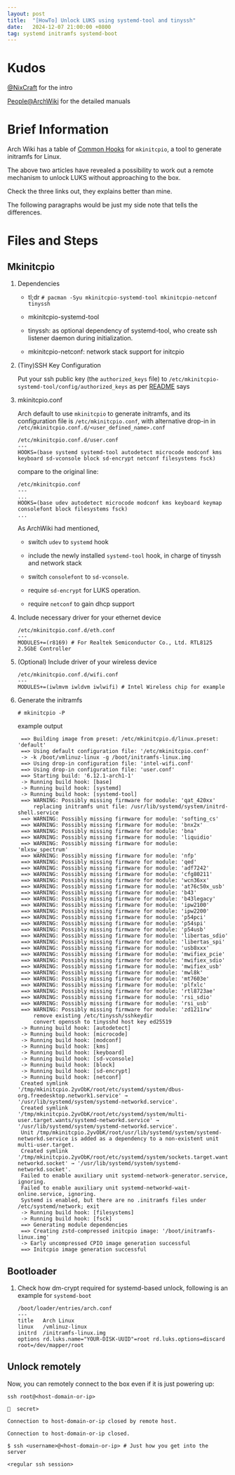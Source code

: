 ```yaml
---
layout: post
title:  "[HowTo] Unlock LUKS using systemd-tool and tinyssh"
date:   2024-12-07 21:00:00 +0800
tag: systemd initramfs systemd-boot
---
```


# Kudos

[@NixCraft](https://www.cyberciti.biz/security/how-to-unlock-luks-using-dropbear-ssh-keys-remotely-in-linux/) for the intro

[People@ArchWiki](https://wiki.archlinux.org/title/Dm-crypt/Specialties#Remote_unlocking_of_root_(or_other)_partition) for the detailed manuals

# Brief Information

Arch Wiki has a table of [Common Hooks](https://wiki.archlinux.org/title/Mkinitcpio#Common_hooks) for `mkinitcpio`, a tool to generate initramfs for Linux.

The above two articles have revealed a possibility to work out a remote mechanism to unlock LUKS without approaching to the box.

Check the three links out, they explains better than mine.

The following paragraphs would be just my side note that tells the differences.

# Files and Steps

## Mkinitcpio

1. Dependencies

    - tl;dr `# pacman -Syu mkinitcpio-systemd-tool mkinitcpio-netconf tinyssh`

    - mkinitcpio-systemd-tool

    - tinyssh: as optional dependency of systemd-tool, who create ssh listener daemon during initialization.

    - mkinitcpio-netconf: network stack support for initcpio

2. (Tiny)SSH Key Configuration

    Put your ssh public key (the `authorized_keys` file) to `/etc/mkinitcpio-systemd-tool/config/authorized_keys` as per [README](https://github.com/random-archer/mkinitcpio-systemd-tool) says

3. mkinitcpio.conf

    Arch default to use `mkinitcpio` to generate initramfs, and its configuration file is `/etc/mkinitcpio.conf`, with alternative drop-in in `/etc/mkinitcpio.conf.d/<user_defined_name>.conf`

    ```shell
    /etc/mkinitcpio.conf.d/user.conf
    ---
    HOOKS=(base systemd systemd-tool autodetect microcode modconf kms keyboard sd-vconsole block sd-encrypt netconf filesystems fsck)
    ```

    compare to the original line:

    ```shell
    /etc/mkinitcpio.conf
    ---
    ...
    HOOKS=(base udev autodetect microcode modconf kms keyboard keymap consolefont block filesystems fsck)
    ...
    ```

    As ArchWiki had mentioned,

    - switch `udev` to `systemd` hook

    - include the newly installed `systemd-tool` hook, in charge of tinyssh and network stack

    - switch `consolefont` to `sd-vconsole`.

    - require `sd-encrypt` for LUKS operation.

    - require `netconf` to gain dhcp support

4. Include necessary driver for your ethernet device

    ```shell
    /etc/mkinitcpio.conf.d/eth.conf
    ---
    MODULES+=(r8169) # For Realtek Semiconductor Co., Ltd. RTL8125 2.5GbE Controller
    ```

5. (Optional) Include driver of your wireless device

    ```shell
    /etc/mkinitcpio.conf.d/wifi.conf
    ---
    MODULES+=(iwlmvm iwldvm iwlwifi) # Intel Wireless chip for example
    ```

5. Generate the initramfs

    `# mkinitcpio -P`

    example output

        ==> Building image from preset: /etc/mkinitcpio.d/linux.preset: 'default'
        ==> Using default configuration file: '/etc/mkinitcpio.conf'
        -> -k /boot/vmlinuz-linux -g /boot/initramfs-linux.img
        ==> Using drop-in configuration file: 'intel-wifi.conf'
        ==> Using drop-in configuration file: 'user.conf'
        ==> Starting build: '6.12.1-arch1-1'
        -> Running build hook: [base]
        -> Running build hook: [systemd]
        -> Running build hook: [systemd-tool]
        ==> WARNING: Possibly missing firmware for module: 'qat_420xx'
            replacing initramfs unit file: /usr/lib/systemd/system/initrd-shell.service
        ==> WARNING: Possibly missing firmware for module: 'softing_cs'
        ==> WARNING: Possibly missing firmware for module: 'bnx2x'
        ==> WARNING: Possibly missing firmware for module: 'bna'
        ==> WARNING: Possibly missing firmware for module: 'liquidio'
        ==> WARNING: Possibly missing firmware for module: 'mlxsw_spectrum'
        ==> WARNING: Possibly missing firmware for module: 'nfp'
        ==> WARNING: Possibly missing firmware for module: 'qed'
        ==> WARNING: Possibly missing firmware for module: 'adf7242'
        ==> WARNING: Possibly missing firmware for module: 'cfg80211'
        ==> WARNING: Possibly missing firmware for module: 'wcn36xx'
        ==> WARNING: Possibly missing firmware for module: 'at76c50x_usb'
        ==> WARNING: Possibly missing firmware for module: 'b43'
        ==> WARNING: Possibly missing firmware for module: 'b43legacy'
        ==> WARNING: Possibly missing firmware for module: 'ipw2100'
        ==> WARNING: Possibly missing firmware for module: 'ipw2200'
        ==> WARNING: Possibly missing firmware for module: 'p54pci'
        ==> WARNING: Possibly missing firmware for module: 'p54spi'
        ==> WARNING: Possibly missing firmware for module: 'p54usb'
        ==> WARNING: Possibly missing firmware for module: 'libertas_sdio'
        ==> WARNING: Possibly missing firmware for module: 'libertas_spi'
        ==> WARNING: Possibly missing firmware for module: 'usb8xxx'
        ==> WARNING: Possibly missing firmware for module: 'mwifiex_pcie'
        ==> WARNING: Possibly missing firmware for module: 'mwifiex_sdio'
        ==> WARNING: Possibly missing firmware for module: 'mwifiex_usb'
        ==> WARNING: Possibly missing firmware for module: 'mwl8k'
        ==> WARNING: Possibly missing firmware for module: 'mt7603e'
        ==> WARNING: Possibly missing firmware for module: 'plfxlc'
        ==> WARNING: Possibly missing firmware for module: 'rtl8723ae'
        ==> WARNING: Possibly missing firmware for module: 'rsi_sdio'
        ==> WARNING: Possibly missing firmware for module: 'rsi_usb'
        ==> WARNING: Possibly missing firmware for module: 'zd1211rw'
            remove existing /etc/tinyssh/sshkeydir
            convert openssh to tinysshd host key ed25519
        -> Running build hook: [autodetect]
        -> Running build hook: [microcode]
        -> Running build hook: [modconf]
        -> Running build hook: [kms]
        -> Running build hook: [keyboard]
        -> Running build hook: [sd-vconsole]
        -> Running build hook: [block]
        -> Running build hook: [sd-encrypt]
        -> Running build hook: [netconf]
        Created symlink '/tmp/mkinitcpio.2yvObK/root/etc/systemd/system/dbus-org.freedesktop.network1.service' → '/usr/lib/systemd/system/systemd-networkd.service'.
        Created symlink '/tmp/mkinitcpio.2yvObK/root/etc/systemd/system/multi-user.target.wants/systemd-networkd.service' → '/usr/lib/systemd/system/systemd-networkd.service'.
        Unit /tmp/mkinitcpio.2yvObK/root/usr/lib/systemd/system/systemd-networkd.service is added as a dependency to a non-existent unit multi-user.target.
        Created symlink '/tmp/mkinitcpio.2yvObK/root/etc/systemd/system/sockets.target.wants/systemd-networkd.socket' → '/usr/lib/systemd/system/systemd-networkd.socket'.
        Failed to enable auxiliary unit systemd-network-generator.service, ignoring.
        Failed to enable auxiliary unit systemd-networkd-wait-online.service, ignoring.
        Systemd is enabled, but there are no .initramfs files under /etc/systemd/network; exit
        -> Running build hook: [filesystems]
        -> Running build hook: [fsck]
        ==> Generating module dependencies
        ==> Creating zstd-compressed initcpio image: '/boot/initramfs-linux.img'
        -> Early uncompressed CPIO image generation successful
        ==> Initcpio image generation successful

## Bootloader

1. Check how dm-crypt required for systemd-based unlock, following is an example for `systemd-boot`

    ```
    /boot/loader/entries/arch.conf
    ---
    title   Arch Linux
    linux   /vmlinuz-linux
    initrd  /initramfs-linux.img
    options rd.luks.name="YOUR-DISK-UUID"=root rd.luks.options=discard root=/dev/mapper/root
    ```

## Unlock remotely

Now, you can remotely connect to the box even if it is just powering up:

```
ssh root@<host-domain-or-ip>

🔐  secret>

Connection to host-domain-or-ip closed by remote host.

Connection to host-domain-or-ip closed.

$ ssh <username>@<host-domain-or-ip> # Just how you get into the server

<regular ssh session>
```